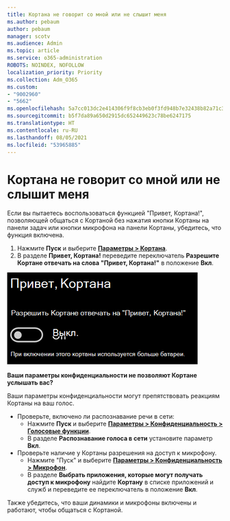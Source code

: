 ```yaml
---
title: Кортана не говорит со мной или не слышит меня
ms.author: pebaum
author: pebaum
manager: scotv
ms.audience: Admin
ms.topic: article
ms.service: o365-administration
ROBOTS: NOINDEX, NOFOLLOW
localization_priority: Priority
ms.collection: Adm_O365
ms.custom:
- "9002960"
- "5662"
ms.openlocfilehash: 5a7cc013dc2e414306f9f8cb3eb0f3fd948b7e32438b82a71c31219b65a180e4
ms.sourcegitcommit: b5f7da89a650d2915dc652449623c78be6247175
ms.translationtype: HT
ms.contentlocale: ru-RU
ms.lasthandoff: 08/05/2021
ms.locfileid: "53965885"
---
```

# <a name="cortana-doesnt-talk-to-me-or-cant-hear-me"></a>Кортана не говорит со мной или не слышит меня

Если вы пытаетесь воспользоваться функцией "Привет, Кортана!", позволяющей общаться с Кортаной без нажатия кнопки Кортаны на панели задач или кнопки микрофона на панели Кортаны, убедитесь, что функция включена.

1. Нажмите **Пуск** и выберите **[Параметры > Кортана](ms-settings:cortana?activationSource=GetHelp)**.
2. В разделе **Привет, Кортана!** переведите переключатель **Разрешите Кортане отвечать на слова "Привет, Кортана!"** в положение **Вкл**.

![Привет, Кортана!](media/hey-cortana.png)

**Ваши параметры конфиденциальности не позволяют Кортане услышать вас?**

Ваши параметры конфиденциальности могут препятствовать реакциям Кортаны на ваш голос.
- Проверьте, включено ли распознавание речи в сети:
    - Нажмите **Пуск** и выберите **[Параметры > Конфиденциальность > Голосовые функции](ms-settings:privacy-speech?activationSource=GetHelp)**.
    - В разделе **Распознавание голоса в сети** установите параметр **Вкл**.
- Проверьте наличие у Кортаны разрешения на доступ к микрофону. 
    - Нажмите "Пуск" и выберите **[Параметры > Конфиденциальность > Микрофон](ms-settings:privacy-microphone?activationSource=GetHelp)**.
    - В разделе **Выбрать приложения, которые могут получать доступ к микрофону** найдите **Кортану** в списке приложений и служб и переведите ее переключатель в положение **Вкл**.

Также убедитесь, что ваши динамики и микрофоны включены и работают, чтобы общаться с Кортаной.
